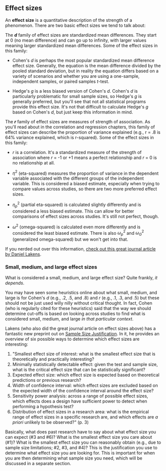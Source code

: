## Effect sizes

An **effect size** is a quantitative description of the strength of a phenomenon. There are two basic effect sizes we tend to talk about:

The ***d*** family of effect sizes are standardized mean differences. They start at 0 (no mean difference) and can go up to infinity, with larger values meaning larger standardized mean differences. Some of the effect sizes in this family:

-   Cohen's *d* is perhaps the most popular standardized mean difference effect size. Generally, the equation is the mean difference divided by the pooled standard deviation, but in reality the equation differs based on a variety of scenarios and whether you are using a one-sample, independent samples, or paired samples *t*-test.

-   Hedge's *g* is a less biased version of Cohen's *d*. Cohen's *d* is particularly problematic for small sample sizes, so Hedge's *g* is generally preferred, but you'll see that not all statistical programs provide this effect size. It's not that difficult to calculate Hedge's *g* based on Cohen's *d*, but just keep this information in mind.

The ***r*** family of effect sizes are measures of strength of association. As you'll read about in the correlation and regression chapters, this family of effect sizes can describe the proportion of variance explained (e.g., r = .8 is 64% variance explained, which is r-squared). Some of the effect sizes in this family:

-   *r* is a correlation. It's a standardized measure of the strength of association where *r* = -1 or +1 means a perfect relationship and *r* = 0 is no relationship at all.

-   $\eta^2$ (eta-squared) measures the proportion of variance in the dependent variable associated with the different groups of the independent variable. This is considered a biased estimate, especially when trying to compare values across studies, so there are two more preferred effect sizes.

-   $\eta^2_p$ (partial eta-squared) is calculated slightly differently and is considered a less biased estimate. This can allow for better comparisons of effect sizes across studies. It's still not perfect, though.

-   $\omega^2$ (omega-squared) is calculated even more differently and is considered the least biased estimate. There is also $\omega^2_p$ and $\omega^2_G$ (generalized omega-squared) but we won't get into that.

If you nerded out over this information, [check out this great journal article by Daniel Lakens](https://www.frontiersin.org/articles/10.3389/fpsyg.2013.00863/full).

### Small, medium, and large effect sizes

What is considered a small, medium, and large effect size? Quite frankly, *it depends*.

You may have seen some heuristics online about what small, medium, and large is for Cohen's *d* (e.g., .2, .5, and .8) and *r* (e.g., .1, .3, and .5) but these should not be just used willy nilly without critical thought. In fact, Cohen (who is regularly cited for these heuristics) said that the way we should determine cut-offs is based on looking across studies to find what is considered small, medium, and large *in that particular context*.

Lakens (who also did the great journal article on effect sizes above) has a fantastic new preprint out on [Sample Size Justification](https://psyarxiv.com/9d3yf/). In it, he provides an overview of six possible ways to determine which effect sizes are interesting:

1.  "Smallest effect size of interest: what is the smallest effect size that is theoretically and practically interesting?
2.  Minimally statistically detectable effect: given the test and sample size, what is the critical effect size that can be statistically significant?
3.  Expected effect size: which effect size is expected based on theoretical predictions or previous research?
4.  Width of confidence interval: which effect sizes are excluded based on the expected width of the confidence interval around the effect size?
5.  Sensitivity power analysis: across a range of possible effect sizes, which effects does a design have sufficient power to detect when performing a hypothesis test?
6.  Distribution of effect sizes in a research area: what is the empirical range of effect sizes in a specific research are, and which effects are *a priori* unlikely to be observed?" (p. 3)

Basically, what does past research have to say about what effect size you can expect (\#3 and \#6)? What is the smallest effect size you care about (\#1)? What is the smallest effect size you can reasonably obtain (e.g., due to sample size limitations; \#2, \#3, and \#4)? This is the justification you use to determine what effect size you are looking for. This is important for when you are then determining what sample size you need, which will be discussed in a separate section.
